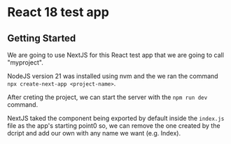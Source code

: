 # React 18 test app

## Getting Started

We are going to use NextJS for this React test app that we are going to call "myproject".

NodeJS version 21 was installed using nvm and the we ran the command `npx create-next-app <project-name>`.

After creting the project, we can start the server with the `npm run dev` command.

NextJS taked the component being exported by default inside the `index.js` file as the app's starting point0 so, we can remove the one created by the dcript and add our own with any name we want (e.g. Index).
